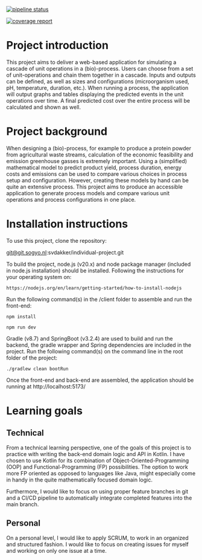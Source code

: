 [![pipeline status](https://git.sogyo.nl/svdakker/individual-project/badges/main/pipeline.svg)](https://git.sogyo.nl/svdakker/individual-project/-/commits/main)

[![coverage report](https://git.sogyo.nl/svdakker/individual-project/badges/main/coverage.svg)](https://git.sogyo.nl/svdakker/individual-project/-/commits/main)

# Project introduction
This project aims to deliver a web-based application for simulating a cascade of unit operations in a (bio)-process. Users can choose from a set of unit-operations and chain them together in a cascade. Inputs and outputs can be defined, as well as sizes and configurations (microorganism used, pH, temperature, duration, etc.). When running a process, the application will output graphs and tables displaying the predicted events in the unit operations over time. A final predicted cost over the entire process will be calculated and shown as well.

# Project background
When designing a (bio)-process, for example to produce a protein powder from agricultural waste streams, calculation of the economic feasibility and emission greenhouse gasses is extremely important. Using a (simplified) mathematical model to predict product yield, process duration, energy costs and emissions can be used to compare various choices in process setup and configuration. However, creating these models by hand can be quite an extensive process. This project aims to produce an accessible application to generate process models and compare various unit operations and process configurations in one place.

# Installation instructions

To use this project, clone the repository:

git@git.sogyo.nl:svdakker/individual-project.git

To build the project, node.js (v20.x) and node package manager (included in node.js installation) should be installed. Following the instructions for your operating system on:

```
https://nodejs.org/en/learn/getting-started/how-to-install-nodejs
```

Run the following command(s) in the /client folder to assemble and run the front-end:

```
npm install
```

```
npm run dev
```

Gradle (v8.7) and SpringBoot (v3.2.4) are used to build and run the backend, the gradle wrapper and Spring dependencies are included in the project. Run the following command(s) on the command line in the root folder of the project:

```
./gradlew clean bootRun
```

Once the front-end and back-end are assembled, the application should be running at http://localhost:5173/

# Learning goals

## Technical
From a technical learning perspective, one of the goals of this project is to practice with writing the back-end domain logic and API in Kotlin. I have chosen to use Kotlin for its combination of Object-Oriented-Programming (OOP) and Functional-Programming (FP) possibilities. The option to work more FP oriented as opposed to languages like Java, might especially come in handy in the quite mathematically focused domain logic.

Furthermore, I would like to focus on using proper feature branches in git and a CI/CD pipeline to automatically integrate completed features into the main branch.

## Personal
On a personal level, I would like to apply SCRUM, to work in an organized and structured fashion. I would like to focus on creating issues for myself and working on only one issue at a time.